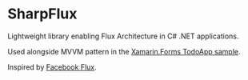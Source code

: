 # SharpFlux
Lightweight library enabling Flux Architecture in C# .NET applications.

Used alongside MVVM pattern in the [Xamarin.Forms TodoApp sample](https://github.com/samih7/SharpFlux/tree/master/SharpFlux/TodoApp).

Inspired by [Facebook Flux](https://github.com/facebook/flux/).
